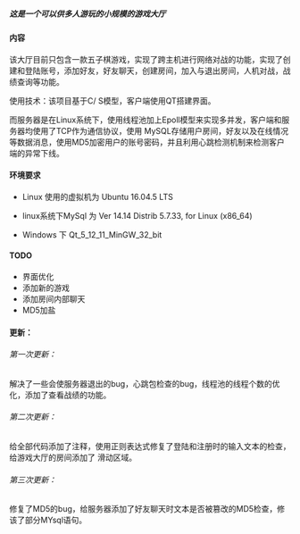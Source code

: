 ##### 这是一个可以供多人游玩的小规模的游戏大厅 

#### 内容

该大厅目前只包含一款五子棋游戏，实现了跨主机进行网络对战的功能，实现了创建和登陆账号，添加好友，好友聊天，创建房间，加入与退出房间，人机对战，战绩查询等功能。

使用技术：该项目基于C/ S模型，客户端使用QT搭建界面。

而服务器是在Linux系统下，使用线程池加上Epoll模型来实现多并发，客户端和服务器均使用了TCP作为通信协议，使用  MySQL存储用户房间，好友以及在线情况等数据消息，使用MD5加密用户的账号密码，并且利用心跳检测机制来检测客户端的异常下线。

#### 环境要求

- Linux  使用的虚拟机为 Ubuntu 16.04.5 LTS

- linux系统下MySql   为       Ver 14.14 Distrib 5.7.33, for Linux (x86_64)
- Windows 下 Qt_5_12_11_MinGW_32_bit

#### TODO

- 界面优化
- 添加新的游戏
- 添加房间内部聊天
- MD5加盐

#### 更新：

###### 第一次更新：

解决了一些会使服务器退出的bug，心跳包检查的bug，线程池的线程个数的优化，添加了查看战绩的功能。



###### 第二次更新：

给全部代码添加了注释，使用正则表达式修复了登陆和注册时的输入文本的检查，给游戏大厅的房间添加了 滑动区域。



###### 第三次更新：

修复了MD5的bug，给服务器添加了好友聊天时文本是否被篡改的MD5检查，修该了部分MYsql语句。